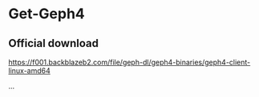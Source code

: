# Get-Geph4

## Official download

https://f001.backblazeb2.com/file/geph-dl/geph4-binaries/geph4-client-linux-amd64

...